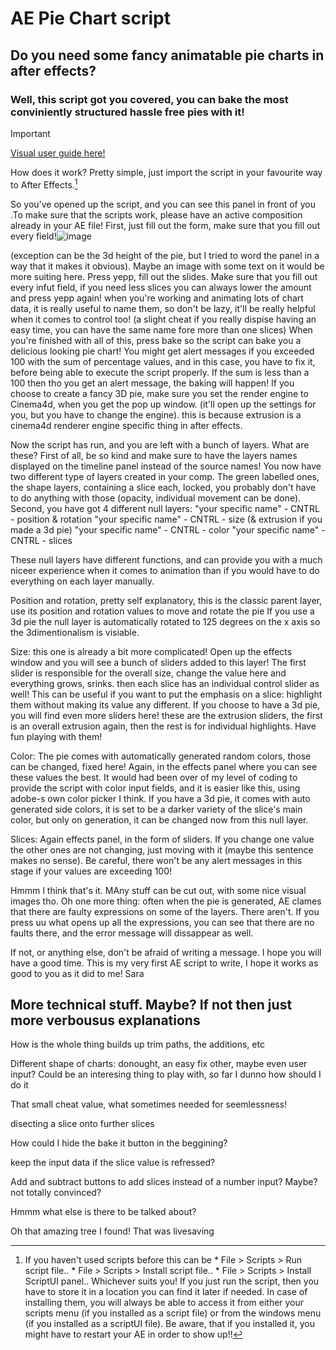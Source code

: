 # AE Pie Chart script
## Do you need some fancy animatable pie charts in after effects? 
### Well, this script got you covered, you can bake the most conviniently structured hassle free pies with it!

> [!IMPORTANT]
> [Visual user guide here!](GUIDE.md)


How does it work? Pretty simple, just import the script in your favourite way to After Effects.[^1]

So you've opened up the script, and you can see this panel in front of you .To make sure that the scripts work, please have an active composition already in your AE file! First, just fill out the form, make sure that you fill out every field!![image](https://github.com/crocussara/AE_Pie_chart/assets/120991342/14d99121-63dc-4263-ab2b-e90330a3c18c)

 (exception can be the 3d height of the pie, but I tried to word the panel in a way that it makes it obvious). Maybe an image with some text on it would be more suiting here.
Press yepp, fill out the slides. Make sure that you fill out every infut field, if you need less slices you can always lower the amount and press yepp again! when you're working and animating lots of chart data, it is really useful to name them, so don't be lazy, it'll be really helpful when it comes to control too! (a slight cheat if you really dispise having an easy time, you can have the same name fore more than one slices)
When you're finished with all of this, press bake so the script can bake you a delicious looking pie chart!
You might get alert messages if you exceeded 100 with the sum of percentage values, and in this case, you have to fix it, before being able to execute the script properly.
If the sum is less than a 100 then tho you get an alert message, the baking will happen!
If you choose to create a fancy 3D pie, make sure you set the render engine to Cinema4d, when you get the pop up window. (it'll open up the settings for you, but you have to change the engine). this is because extrusion is a cinema4d renderer engine specific thing in after effects.

Now the script has run, and you are left with a bunch of layers. What are these?
First of all, be so kind and make sure to have the layers names displayed on the timeline panel instead of the source names!
You now have two different type of layers created in your comp. The green labelled ones, the shape layers, containing a slice each, locked, you probably don't have to do anything with those (opacity, individual movement can be done).
Second, you have got 4 different null layers:
 "your specific name" - CNTRL - position & rotation
 "your specific name" - CNTRL - size (& extrusion if you made a 3d pie)
 "your specific name" - CNTRL - color
 "your specific name" - CNTRL - slices

 These null layers have different functions, and can provide you with a much niceer experience when it comes to animation than if you would have to do everything on each layer manually.

 Position and rotation, pretty self explanatory, this is the classic parent layer, use its position and rotation values to move and rotate the pie
 If you use a 3d pie the null layer is automatically rotated to 125 degrees on the x axis so the 3dimentionalism is visiable.

 Size: this one is already a bit more complicated! Open up the effects window and you will see a bunch of sliders added to this layer! 
 The first slider is responsible for the overall size, change the value here and everything grows, srinks.
 then each slice has an individual control slider as well! This can be useful if you want to put the emphasis on a slice: highlight them without making its value any different.
 If you choose to have a 3d pie, you will find even more sliders here! these are the extrusion sliders, the first is an overall extrusion again, then the rest is for individual highlights. Have fun playing with them!

 Color: The pie comes with automatically generated random colors, those can be changed, fixed here! Again, in the effects panel where you can see these values the best. It would had been over of my level of coding to provide the script with color input fields, and it is easier like this, using adobe-s own color picker I think.
 If you have a 3d pie, it comes with auto generated side colors, it is set to be a darker variety of the slice's main color, but only on generation, it can be changed now from this null layer.

 Slices: Again effects panel, in the form of sliders. If you change one value the other ones are not changing, just moving with it (maybe this sentence makes no sense). Be careful, there won't be any alert messages in this stage if your values are exceeding 100!

 Hmmm I think that's it. MAny stuff can be cut out, with some nice visual images tho.
 Oh one more thing: often when the pie is generated, AE clames that there are faulty expressions on some of the layers. There aren't. If you press uu what opens up all the expressions, you can see that there are no faults there, and the error message will dissappear as well.

 If not, or anything else, don't be afraid of writing a message.
 I hope you will have a good time. This is my very first AE script to write, I hope it works as good to you as it did to me!
 Sara


 ## More technical stuff. Maybe? If not then just more verbousus explanations

 How is the whole thing builds up
 trim paths, the additions, etc

 Different shape of charts:
  donought, an easy fix
  other, maybe even user input? Could be an interesing thing to play with, so far I dunno how should I do it

  That small cheat value, what sometimes needed for seemlessness!

  disecting a slice onto further slices

  How could I hide the bake it button in the beggining?

  keep the input data if the slice value is refressed?

  Add and subtract buttons to add slices instead of a number input? Maybe? not totally convinced?

  [^1]: If you haven't used scripts before this can be  * File > Scripts > Run script file..  * File > Scripts > Install script file..  * File > Scripts > Install ScriptUI panel.. Whichever suits you! If you just run the script, then you have to store it in a location you can find it later if needed. In case of installing them, you will always be able to access it from either your scripts menu (if you installed as a script file) or from the windows menu (if you installed as a scriptUI file). Be aware, that if you installed it, you might have to restart your AE in order to show up!!


  Hmmm what else is  there to be talked about?

  Oh that amazing tree I found! That was livesaving
